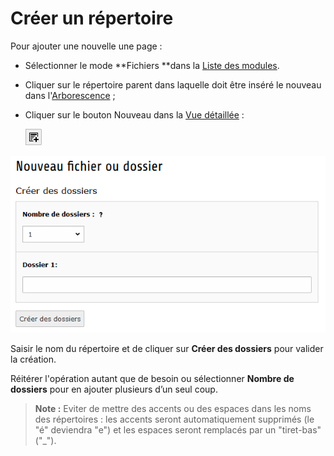 # Créer un répertoire

Pour ajouter une nouvelle une page :

* Sélectionner le mode **Fichiers **dans la [Liste des modules](/présentation-de-typo3/se-reperer-dans-le-backend.md).
* Cliquer sur le répertoire parent dans laquelle doit être inséré le nouveau dans l'[Arborescence](/présentation-de-typo3/se-reperer-dans-le-backend.md) ;
* Cliquer sur le bouton Nouveau dans la [Vue détaillée](/présentation-de-typo3/se-reperer-dans-le-backend.md) :

  ![](/assets/btn_add_new.png)

![](/assets/add_file_rep.png)

Saisir le nom du répertoire et de cliquer sur **Créer des dossiers** pour valider
 la création.

Réitérer l'opération autant que de besoin ou
 sélectionner **Nombre de dossiers** pour en
 ajouter plusieurs d’un seul coup.

> **Note :** Eviter de mettre des accents ou des espaces
 dans les noms des répertoires : les accents
 seront automatiquement supprimés \(le "é"
 deviendra "e"\) et les espaces seront remplacés
 par un "tiret-bas" \("\_"\).




